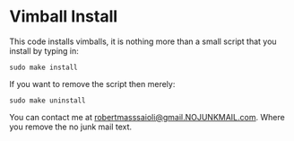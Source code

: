 Vimball Install
===============

This code installs vimballs, it is nothing more than a small script that you install by typing in:

    sudo make install

If you want to remove the script then merely:

    sudo make uninstall

You can contact me at robertmasssaioli@gmail.NOJUNKMAIL.com. Where you remove the no junk mail text.
